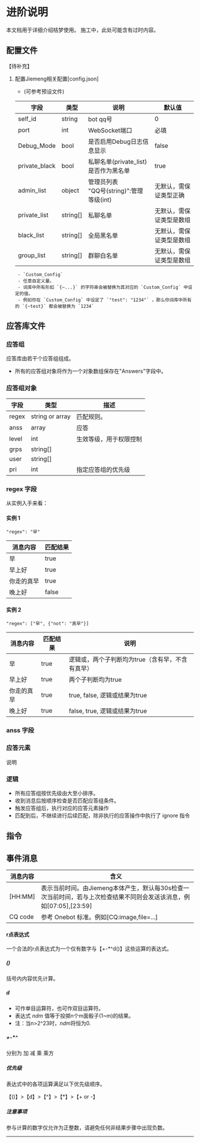 

# 进阶说明

本文档用于详细介绍桔梦使用。 施工中，此处可能含有过时内容。

## 配置文件

【待补充】

1. 配置Jiemeng相关配置[config.json]
	- (可参考预设文件)

    | 字段          | 类型     | 说明                                        | 默认值                   |
    | ------------- | -------- | ------------------------------------------- | ------------------------ |
    | self_id       | string   | bot qq号                                    | 0                        |
    | port          | int      | WebSocket端口                               | 必填                     |
    | Debug_Mode    | bool     | 是否启用Debug日志信息显示                   | false                    |
    | private_black | bool     | 私聊名单(private_list)是否作为黑名单        | true                     |
    | admin_list    | object   | 管理员列表<br/>"QQ号(string)":管理等级(int) | 无默认，需保证类型正确   |
    | private_list  | string[] | 私聊名单                                    | 无默认，需保证类型是数组 |
    | black_list    | string[] | 全局黑名单                                  | 无默认，需保证类型是数组 |
    | group_list    | string[] | 群聊白名单                                  | 无默认，需保证类型是数组 |
		- `Custom_Config`
  		- 任意自定义量。
  		- 词库中所有形如 `{~...}` 的字符串会被替换为其对应的 `Custom_Config` 中设定的值。
  		- 例如你在 `Custom_Config` 中设定了 `"test": "1234"` ，那么你词库中所有的 `{~test}` 都会被替换为 `1234`



## 应答库文件

### 应答组

应答库由若干个应答组组成。

- 所有的应答组对象将作为一个对象数组保存在"Answers"字段中。

### 应答组对象

| 字段  | 类型            | 描述                   |
| ----- | --------------- | ---------------------- |
| regex | string or array | 匹配规则。             |
| anss  | array           | 应答                   |
| level | int             | 生效等级，用于权限控制 |
| grps  | string[]        |                        |
| user  | string[]        |                        |
| pri   | int             | 指定应答组的优先级     |

### regex 字段


从实例入手来看：

#### 实例 1

```
"regex": "早"
```

| 消息内容   | 匹配结果 |
| ---------- | -------- |
| 早         | true     |
| 早上好     | true     |
| 你走的真早 | true     |
| 晚上好     | false    |

#### 实例 2

```
"regex": ["早", {"not": "真早"}]
```

| 消息内容   | 匹配结果 | 说明                                             |
| ---------- | -------- | ------------------------------------------------ |
| 早         | true     | 逻辑或，两个子判断均为true（含有早，不含有真早） |
| 早上好     | true     | 两个子判断均为true                               |
| 你走的真早 | true     | true, false, 逻辑或结果为true                    |
| 晚上好     | true     | false, true, 逻辑或结果为true                    |


### anss 字段

### 应答元素
说明


### 逻辑

- 所有应答组按优先级由大至小排序。
- 收到消息后按顺序检查是否匹配应答组条件。
- 触发应答组后，执行对应的应答元素操作
- 匹配到后，不继续进行后续匹配，除非执行的应答操作中执行了 ignore 指令

## 指令


## 事件消息


| 消息内容 | 含义                                                                                                                |
| -------- | ------------------------------------------------------------------------------------------------------------------- |
| [HH:MM]  | 表示当前时间。由Jiemeng本体产生，默认每30s检查一次当前时间，若与上次检查结果不同则会发送该消息，例如[07:05],[23:59] |
| CQ code  | 参考 Onebot 标准。例如[CQ:image,file=...]                                                                           |



#### r点表达式

一个合法的r点表达式为一个仅有数字与【+-*^d()】这些运算的表达式。
##### ()
括号内内容优先计算。
##### d
- 可作单目运算符，也可作双目运算符。
- 表达式 $ndm$ 值等于投掷n个m面骰子(1~m)的结果。
- 注：当n>2^23时，$ndm$将恒为0.
##### +-*^
分别为 加 减 乘 乘方
##### 优先级

表达式中的各项运算满足以下优先级顺序。

【()】>【d】>【^】>【*】>【+ or -】

##### 注意事项

参与计算的数字仅允许为正整数，请避免任何非结果步骤中出现负数。

---
